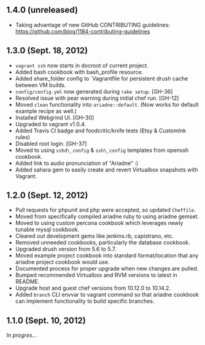1.4.0 (unreleased)
------------------

  - Taking advantage of new GitHub CONTRIBUTING guidelines:
    https://github.com/blog/1184-contributing-guidelines

1.3.0 (Sept. 18, 2012)
----------------------

  - `vagrant ssh` now starts in docroot of current project.
  - Added bash cookbook with bash\_profile resource. 
  - Added share\_folder config to `Vagrantfile for persistent drush
    cache between VM builds.
  - `config/config.yml` now generated during `rake setup`. [GH-36]
  - Resolved issue with pear warning during initial chef run. [GH-12]
  - Moved `clean` functionality into `ariadne::default`. (Now works for
    default example recipe as well.)
  - Installed Webgrind UI. [GH-30]
  - Upgraded to vagrant v1.0.4.
  - Added Travis CI badge and foodcritic/knife tests (Etsy & CustomInk rules)
  - Disabled root login. [GH-37]
  - Moved to using `sshd\_config` & `ssh\_config` templates from openssh
    cookbook.
  - Added link to audio pronunciation of "Ariadne" :)
  - Added sahara gem to easily create and revert Virtualbox snapshots
    with Vagrant.

1.2.0 (Sept. 12, 2012)
----------------------

  - Pull requests for phpunit and php were accepted, so updated
    `Cheffile`.
  - Moved from specifically compiled ariadne ruby to using ariadne
    gemset.
  - Moved to using custom percona cookbook which leverages newly tunable
    mysql cookbook.
  - Cleared out development gems like jenkins.rb, capistrano, etc.
  - Removed unneeded cookbooks, particularly the database cookbook.
  - Upgraded drush version from 5.6 to 5.7.
  - Moved example project cookbook into standard format/location that
    any ariadne project cookbook would use.
  - Documented process for proper upgrade when new changes are pulled.
  - Bumped recommended Virtualbox and RVM versions to latest in README.
  - Upgrade host and guest chef versions from 10.12.0 to 10.14.2.
  - Added `branch` CLI envvar to vagrant command so that ariadne
    cookbook can implement functionality to build specific branches.

1.1.0 (Sept. 10, 2012)
----------------------

  *In progres...*
